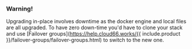 <!-- post: -->


### Warning!

Upgrading in-place involves downtime as the docker engine and local files are all upgraded. To have zero down-time you'd have to clone your stack and use [Failover groups](https://help.cloud66.works/{{ include.product }}/failover-groups/failover-groups.html) to switch to the new one.




